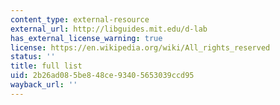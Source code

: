 ```yaml
---
content_type: external-resource
external_url: http://libguides.mit.edu/d-lab
has_external_license_warning: true
license: https://en.wikipedia.org/wiki/All_rights_reserved
status: ''
title: full list
uid: 2b26ad08-5be8-48ce-9340-5653039ccd95
wayback_url: ''
---
```

